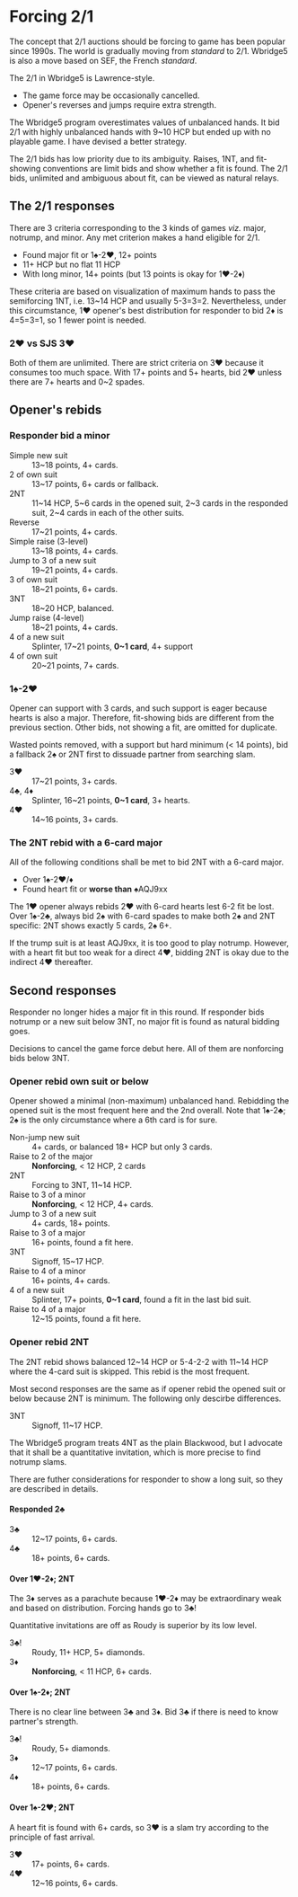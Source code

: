 Forcing 2/1
===========
The concept that 2/1 auctions should be forcing to game has been popular since
1990s.  The world is gradually moving from *standard* to 2/1.  Wbridge5 is also
a move based on SEF, the French *standard*.  

The 2/1 in Wbridge5 is Lawrence-style.

* The game force may be occasionally cancelled.
* Opener's reverses and jumps require extra strength.

The Wbridge5 program overestimates values of unbalanced hands.  It bid 2/1 with
highly unbalanced hands with 9~10 HCP but ended up with no playable game.  I
have devised a better strategy.

The 2/1 bids has low priority due to its ambiguity.  Raises, 1NT, and
fit-showing conventions are limit bids and show whether a fit is found.  The
2/1 bids, unlimited and ambiguous about fit, can be viewed as natural relays.

The 2/1 responses
-----------------
There are 3 criteria corresponding to the 3 kinds of games *viz.* major,
notrump, and minor.  Any met criterion makes a hand eligible for 2/1.

* Found major fit or 1♠-2♥, 12+ points
* 11+ HCP but no flat 11 HCP
* With long minor, 14+ points (but 13 points is okay for 1♥-2♦)

These criteria are based on visualization of maximum hands to pass the
semiforcing 1NT, i.e. 13~14 HCP and usually 5-3=3=2.  Nevertheless, under this
circumstance, 1♥ opener's best distribution for responder to bid 2♦ is 4=5=3=1,
so 1 fewer point is needed.

### 2♥ vs SJS 3♥ ###
Both of them are unlimited.  There are strict criteria on 3♥ because it
consumes too much space.  With 17+ points and 5+ hearts, bid 2♥ unless there
are 7+ hearts and 0~2 spades.

Opener's rebids
---------------
### Responder bid a minor ###
<dl>
  <dt>Simple new suit</dt>
  <dd>13~18 points, 4+ cards.</dd>

  <dt>2 of own suit</dt>
  <dd>13~17 points, 6+ cards or fallback.</dd>

  <dt>2NT</dt>
  <dd>11~14 HCP, 5~6 cards in the opened suit, 2~3 cards in the responded suit, 2~4 cards in each of the other suits.</dd>

  <dt>Reverse</dt>
  <dd>17~21 points, 4+ cards.</dd>

  <dt>Simple raise (3-level)</dt>
  <dd>13~18 points, 4+ cards.</dd>

  <dt>Jump to 3 of a new suit</dt>
  <dd>19~21 points, 4+ cards.</dd>

  <dt>3 of own suit</dt>
  <dd>18~21 points, 6+ cards.</dd>

  <dt>3NT</dt>
  <dd>18~20 HCP, balanced.</dd>

  <dt>Jump raise (4-level)</dt>
  <dd>18~21 points, 4+ cards.</dd>

  <dt>4 of a new suit</dt>
  <dd>Splinter, 17~21 points, <strong>0~1 card</strong>, 4+ support</dd>

  <dt>4 of own suit</dt>
  <dd>20~21 points, 7+ cards.</dd>
</dl>

### 1♠-2♥ ###
Opener can support with 3 cards, and such support is eager because hearts is
also a major.  Therefore, fit-showing bids are different from the previous
section.  Other bids, not showing a fit, are omitted for duplicate.

Wasted points removed, with a support but hard minimum (< 14 points), bid a
fallback 2♠ or 2NT first to dissuade partner from searching slam.

<dl>
  <dt>3♥</dt>
  <dd>17~21 points, 3+ cards.</dd>

  <dt>4♣, 4♦</dt>
  <dd>Splinter, 16~21 points, <strong>0~1 card</strong>, 3+ hearts.</dd>

  <dt>4♥</dt>
  <dd>14~16 points, 3+ cards.</dd>
</dl>

### The 2NT rebid with a 6-card major ###
All of the following conditions shall be met to bid 2NT with a 6-card major.

* Over 1♠-2♥/♦
* Found heart fit or **worse than** ♠AQJ9xx

The 1♥ opener always rebids 2♥ with 6-card hearts lest 6-2 fit be lost.
Over 1♠-2♣, always bid 2♠ with 6-card spades to make both 2♠ and 2NT specific:
2NT shows exactly 5 cards, 2♠ 6+.

If the trump suit is at least AQJ9xx, it is too good to play notrump.  However,
with a heart fit but too weak for a direct 4♥, bidding 2NT is okay due to the
indirect 4♥ thereafter.

Second responses
----------------
Responder no longer hides a major fit in this round.  If responder bids notrump
or a new suit below 3NT, no major fit is found as natural bidding goes.

Decisions to cancel the game force debut here.  All of them are nonforcing bids
below 3NT.

### Opener rebid own suit or below ###
Opener showed a minimal (non-maximum) unbalanced hand.  Rebidding the opened
suit is the most frequent here and the 2nd overall.  Note that 1♠-2♣; 2♠ is the
only circumstance where a 6th card is for sure.

<dl>
  <dt>Non-jump new suit</dt>
  <dd>4+ cards, or balanced 18+ HCP but only 3 cards.</dd>

  <dt>Raise to 2 of the major</dt>
  <dd><strong>Nonforcing</strong>, < 12 HCP, 2 cards</dd>

  <dt>2NT</dt>
  <dd>Forcing to 3NT, 11~14 HCP.</dd>

  <dt>Raise to 3 of a minor</dt>
  <dd><strong>Nonforcing</strong>, < 12 HCP, 4+ cards.</dd>

  <dt>Jump to 3 of a new suit</dt>
  <dd>4+ cards, 18+ points.</dd>

  <dt>Raise to 3 of a major</dt>
  <dd>16+ points, found a fit here.</dd>

  <dt>3NT</dt>
  <dd>Signoff, 15~17 HCP.</dd>

  <dt>Raise to 4 of a minor</dt>
  <dd>16+ points, 4+ cards.</dd>

  <dt>4 of a new suit</dt>
  <dd>Splinter, 17+ points, <strong>0~1 card</strong>, found a fit in the last bid suit.</dd>

  <dt>Raise to 4 of a major</dt>
  <dd>12~15 points, found a fit here.</dd>
</dl>

### Opener rebid 2NT ###
The 2NT rebid shows balanced 12~14 HCP or 5-4-2-2 with 11~14 HCP where the
4-card suit is skipped.  This rebid is the most frequent.

Most second responses are the same as if opener rebid the opened suit or below
because 2NT is minimum.  The following only descirbe differences.

<dl>
  <dt>3NT</dt>
  <dd>Signoff, 11~17 HCP.</dd>
</dl>

The Wbridge5 program treats 4NT as the plain Blackwood, but I advocate that it
shall be a quantitative invitation, which is more precise to find notrump
slams.

There are futher considerations for responder to show a long suit, so they are
described in details.

#### Responded 2♣ ####
<dl>
  <dt>3♣</dt>
  <dd>12~17 points, 6+ cards.</dd>

  <dt>4♣</dt>
  <dd>18+ points, 6+ cards.</dd>
</dl>

#### Over 1♥-2♦; 2NT ####
The 3♦ serves as a parachute because 1♥-2♦ may be extraordinary weak and based
on distribution.  Forcing hands go to 3♣!

Quantitative invitations are off as Roudy is superior by its low level.

<dl>
  <dt>3♣!</dt>
  <dd>Roudy, 11+ HCP, 5+ diamonds.</dd>

  <dt>3♦</dt>
  <dd><strong>Nonforcing</strong>, < 11 HCP, 6+ cards.</dd>
</dl>

#### Over 1♠-2♦; 2NT ####
There is no clear line between 3♣ and 3♦.  Bid 3♣ if there is need to know
partner's strength.

<dl>
  <dt>3♣!</dt>
  <dd>Roudy, 5+ diamonds.</dd>

  <dt>3♦</dt>
  <dd>12~17 points, 6+ cards.</dd>

  <dt>4♦</dt>
  <dd>18+ points, 6+ cards.</dd>
</dl>

#### Over 1♠-2♥; 2NT ####
A heart fit is found with 6+ cards, so 3♥ is a slam try according to the
principle of fast arrival.

<dl>
  <dt>3♥</dt>
  <dd>17+ points, 6+ cards.</dd>

  <dt>4♥</dt>
  <dd>12~16 points, 6+ cards.</dd>
</dl>
